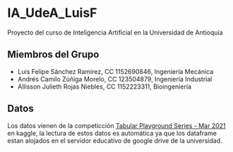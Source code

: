 # IA_UdeA_LuisF
Proyecto del curso de Inteligencia Artificial en la Universidad de Antioquia
## Miembros del Grupo
- Luis Felipe Sánchez Ramírez, CC 1152690846, Ingeniería Mecánica
- Andrés Camilo Zúñiga Morelo, CC 123504879, Ingeniería Industrial
- Allisson Julieth Rojas Niebles, CC 1152223311, Bioingeniería

## Datos
Los datos vienen de la competicción [Tabular Playground Series - Mar 2021](https://www.kaggle.com/competitions/tabular-playground-series-mar-2021) en kaggle, la lectura de estos datos es automática ya que los dataframe estan alojados en el servidor educativo de google drive de la universidad.
